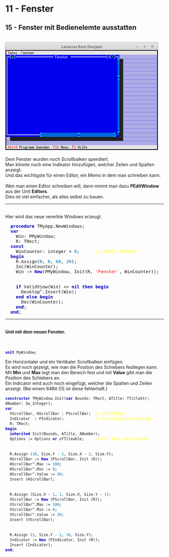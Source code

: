 # 11 - Fenster
## 15 - Fenster mit Bedienelemte ausstatten
<br>
<img src="image.png" alt="Selfhtml"><br><br>
Dem Fenster wurden noch Scrollbalken spendiert.<br>
Man könnte noch eine Indikator hinzufügen, welcher Zeilen und Spalten anzeigt.<br>
Und das wichtigste für einen Editor, ein Memo in dem man schreiben kann.<br>
<br>
Wen man einen Editor schreiben will, dann nimmt man dazu <b>PEditWindow</b> aus der Unit <b>Editors</b>.<br>
Dies ist viel einfacher, als alles selbst zu bauen.<br>
<hr><br>
Hier wird das neue vererbte Windows erzeugt.<br>
<pre><code=pascal>  <b><font color="0000BB">procedure</font></b> TMyApp.NewWindows;
  <b><font color="0000BB">var</font></b>
    Win: PMyWindow;
    R: TRect;
  <b><font color="0000BB">const</font></b>
    WinCounter: integer = <font color="#0077BB">0</font>;      <i><font color="#FFFF00">// Zählt Fenster</font></i>
  <b><font color="0000BB">begin</font></b>
    R.Assign(<font color="#0077BB">0</font>, <font color="#0077BB">0</font>, <font color="#0077BB">60</font>, <font color="#0077BB">20</font>);
    Inc(WinCounter);
    Win := <b><font color="0000BB">New</font></b>(PMyWindow, Init(R, <font color="#FF0000">'Fenster'</font>, WinCounter));
<br>
    <b><font color="0000BB">if</font></b> ValidView(Win) <> <b><font color="0000BB">nil</font></b> <b><font color="0000BB">then</font></b> <b><font color="0000BB">begin</font></b>
      Desktop^.Insert(Win);
    <b><font color="0000BB">end</font></b> <b><font color="0000BB">else</font></b> <b><font color="0000BB">begin</font></b>
      Dec(WinCounter);
    <b><font color="0000BB">end</font></b>;
  <b><font color="0000BB">end</font></b>;</code></pre>
<hr><br>
<b>Unit mit dem neuen Fenster.</b><br>
<br><br>
<pre><code><b><font color="0000BB">unit</font></b> MyWindow;
</code></pre>
Ein Horizontaler und ein Vertikaler Scrollbalken einfügen.<br>
Es wird noch gezeigt, wie man die Position des Schiebers festlegen kann.<br>
Mit <b>Min</b> und <b>Max</b> legt man den Bereich fest und mit <b>Value</b> gibt man die Position des Schiebers an.<br>
Ein Indicator wird auch noch eingefügt, welcher die Spalten und Zeilen anzeigt. (Bei einem 64Bit OS ist diese fehlerhaft.)<br>
<pre><code><b><font color="0000BB">constructor</font></b> TMyWindow.Init(<b><font color="0000BB">var</font></b> Bounds: TRect; ATitle: TTitleStr; ANumber: Sw_Integer);
<b><font color="0000BB">var</font></b>
  VScrollBar, HScrollBar : PScrollBar;  <i><font color="#FFFF00">// Rollbalken</font></i>
  Indicator  : PIndicator;              <i><font color="#FFFF00">// Zeilen/Spalten-Anzeige</font></i>
  R: TRect;
<b><font color="0000BB">begin</font></b>
  <b><font color="0000BB">inherited</font></b> Init(Bounds, ATitle, ANumber);
  Options := Options <b><font color="0000BB">or</font></b> ofTileable;     <i><font color="#FFFF00">// Für Tile und Cascade</font></i>
<br>
  R.Assign (<font color="#0077BB">18</font>, Size.Y - <font color="#0077BB">1</font>, Size.X - <font color="#0077BB">2</font>, Size.Y);
  HScrollBar := <b><font color="0000BB">New</font></b> (PScrollBar, Init (R));
  HScrollBar^.Max := <font color="#0077BB">100</font>;
  HScrollBar^.Min := <font color="#0077BB">0</font>;
  HScrollBar^.Value := <font color="#0077BB">50</font>;
  Insert (HScrollBar);
<br>
  R.Assign (Size.X - <font color="#0077BB">1</font>, <font color="#0077BB">1</font>, Size.X, Size.Y - <font color="#0077BB">1</font>);
  VScrollBar := <b><font color="0000BB">New</font></b> (PScrollBar, Init (R));
  VScrollBar^.Max := <font color="#0077BB">100</font>;
  VScrollBar^.Min := <font color="#0077BB">0</font>;
  VScrollBar^.Value := <font color="#0077BB">20</font>;
  Insert (VScrollBar);
<br>
  R.Assign (<font color="#0077BB">2</font>, Size.Y - <font color="#0077BB">1</font>, <font color="#0077BB">16</font>, Size.Y);
  Indicator := <b><font color="0000BB">New</font></b> (PIndicator, Init (R));
  Insert (Indicator);
<b><font color="0000BB">end</font></b>;
</code></pre>
<br>
